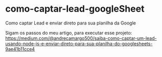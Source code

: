 # como-captar-lead-googleSheet
Como captar Lead e enviar direto para sua planilha da Google


Sigam os passos do meu artigo, para executar esse projeto:
https://medium.com/@andrecamargo500/saiba-como-captar-um-lead-usando-node-js-e-enviar-direto-para-sua-planilha-do-googlesheets-9ae41b11cce4
